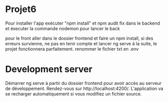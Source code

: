 # Projet6

Pour installer l'app exécuter "npm install" et npm audit fix dans le backend et éxecuter la commande nodemon pour lancer le back

pour le front aller dans le dossier frontend et faire un npm install, si des erreurs survienne, ne pas en tenir compte et lancer ng serve à la suite, le projet fonctionnera parfaitement.
renommer le fichier txt en .env

# Development server
Démarrer ng serve à partir du dossier frontend pour avoir accès au serveur de développement. Rendez-vous sur http://localhost:4200/. L'application va se recharger automatiquement si vous modifiez un fichier source.
